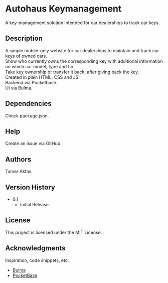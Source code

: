 # Autohaus Keymanagement

A key-management solution intended for car dealerships to track car keys. 

## Description

A simple mobile-only website for car dealerships to maintain and track car keys of owned cars.\
Show who currently owns the corresponding key with additional information on which car model, type and fin.\
Take key ownership or transfer it back, after giving back the key.\
Created in plain HTML, CSS and JS.\
Backend via Pocketbase.\
UI via Bulma.

## Dependencies

Check package.json.

## Help

Create an issue via GitHub.

## Authors

Tamer Aktas 

## Version History

* 0.1
    * Initial Release

## License

This project is licensed under the MIT License.

## Acknowledgments

Inspiration, code snippets, etc.
* [Bulma](https://github.com/jgthms/bulma)
* [PocketBase](https://github.com/pocketbase/pocketbase)
